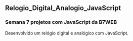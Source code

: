 ## Relogio_Digital_Analogio_JavaScript
### Semana 7 projetos com JavaScript da B7WEB

Desenvolvido um relógio digital e analógico com JavaScript.

